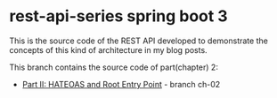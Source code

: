 # rest-api-series spring boot 3

This is the source code of the REST API developed to demonstrate the concepts of this kind of architecture in my blog posts.

This branch contains the source code of part(chapter) 2:

- [Part II: HATEOAS and Root Entry Point](https://tiagoamp.medium.com/rest-api-with-spring-boot-3-part-2-ae66f1070340) - branch ch-02
